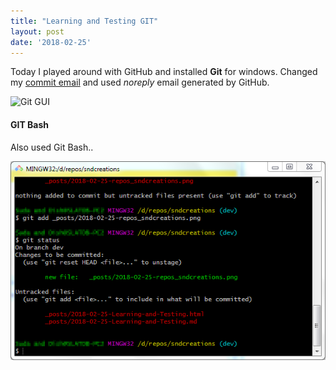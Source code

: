 ```yaml
---
title: "Learning and Testing GIT"
layout: post
date: '2018-02-25'
---
```


Today I played around with GitHub and installed **Git** for windows. Changed my [commit email](https://help.github.com/articles/setting-your-commit-email-address-in-git/)  and used *noreply* email generated by GitHub.

![Git GUI]({{"/_assets/2018-02-25-repos_sndcreations.png"}})

#### GIT Bash
Also used Git Bash..

![Git Bash](/_assets/2018-02-25-gitbash.png)

